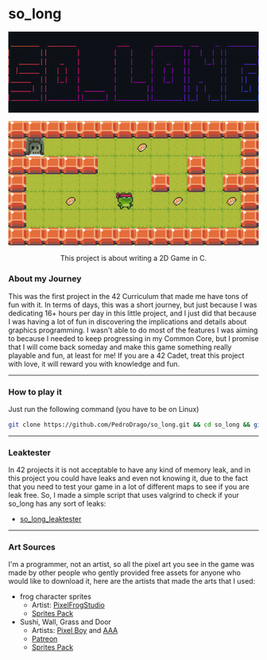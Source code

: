 # so_long

<p align="center">
    <img src="./textures/printscreen.png"/>
</p>

![printscreen](printscreen.png)

<p align="center">This project is about writing a 2D Game in C.</p>

### About my Journey
This was the first project in the 42 Curriculum that made me have tons of fun with it. In terms of days, this was a short journey, but just because I was dedicating 16+ hours per day in this little project, and I just did that because I was having a lot of fun in discovering the implications and details about graphics programming. I wasn't able to do most of the features I was aiming to because I needed to keep progressing in my Common Core, but I promise that I will come back someday and make this game something really playable and fun, at least for me! If you are a 42 Cadet, treat this project with love, it will reward you with knowledge and fun.

---
### How to play it
Just run the following command (you have to be on Linux)
```bash
git clone https://github.com/PedroDrago/so_long.git && cd so_long && git clone https://github.com/42Paris/minilibx-linux.git minilibx && cd minilibx && ./configure && cd .. && make && ./so_long
```
---
### Leaktester
In 42 projects it is not acceptable to have any kind of memory leak, and in this project you could have leaks and even not knowing it, due to the fact that you need to test your game in a lot of different maps to see if you are leak free. So, I made a simple script that uses valgrind to check if your so_long has any sort of leaks:
- [so_long_leaktester](https://github.com/PedroDrago/so_long_leaktester)

---
### Art Sources
I'm a programmer, not an artist, so all the pixel art you see in the game was made by other people who gently provided free assets for anyone who would like to download it, here are the artists that made the arts that I used:


- frog character sprites
    - Artist: [PixelFrogStudio](https://twitter.com/PixelFrogStudio)
    - [Sprites Pack](https://pixelfrog-assets.itch.io/pixel-adventure-1)
- Sushi, Wall, Grass and Door
    - Artists: [Pixel Boy](https://twitter.com/2Pblog1) and [AAA](https://www.instagram.com/challenger.aaa/?hl=fr)
    - [Patreon](https://www.patreon.com/pixelarchipel)
    - [Sprites Pack](https://pixel-boy.itch.io/ninja-adventure-asset-pack)
